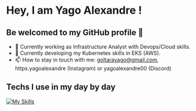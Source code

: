 # Hey, I am Yago Alexandre ! 
## Be welcomed to my GitHub profile 👋
- 🔭 Currently working as Infrastructure Analyst with Devops/Cloud skills.
- 🌱 Currently developing my Kubernetes skills in EKS (AWS).
- 📫 How to stay in touch with me: goltarayago@gmail.com, https.yagoalexandre (Instagram) or yagoalexandre00 (Discord)

## Techs I use in my day by day
[![My Skills](https://skillicons.dev/icons?i=git,gitlab,kubernetes,docker,ansible,terraform,aws,grafana,bash,python)](https://skillicons.dev)

